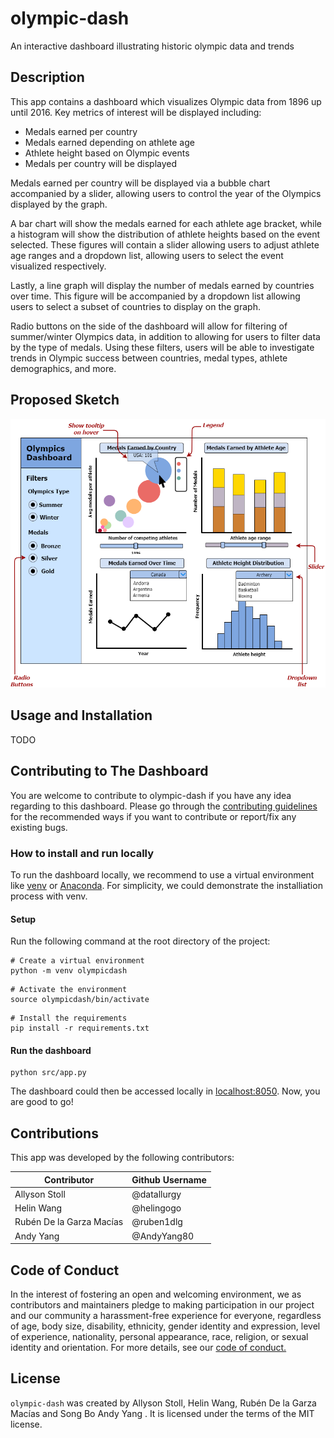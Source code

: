 # olympic-dash

An interactive dashboard illustrating historic olympic data and trends

## Description

This app contains a dashboard which visualizes Olympic data from 1896 up until 2016. 
Key metrics of interest will be displayed including: 
- Medals earned per country
- Medals earned depending on athlete age
- Athlete height based on Olympic events 
- Medals per country will be displayed 

Medals earned per country will be displayed via a bubble chart accompanied by a 
slider, allowing users to control the year of the Olympics displayed by the graph. 

A bar chart will show the medals earned for each athlete age bracket, while a histogram 
will show the distribution of athlete heights based on the event selected. These figures 
will contain a slider allowing users to adjust athlete age ranges and a dropdown list, 
allowing users to select the event visualized respectively. 

Lastly, a line graph will display the number of medals earned by countries over time. This 
figure will be accompanied by a dropdown list allowing users to select a subset of countries 
to display on the graph. 

Radio buttons on the side of the dashboard will allow for filtering of 
summer/winter Olympics data, in addition to allowing for users to filter data 
by the type of medals. Using these filters, users will be able to investigate trends 
in Olympic success between countries, medal types, athlete demographics, and more.

## Proposed Sketch

![Alt text](img/olympic-dash-proposal.png?raw=true "Dashboard Proposal")

## Usage and Installation
TODO

## Contributing to The Dashboard

You are welcome to contribute to olympic-dash if you have any idea regarding to this dashboard. Please go through the [contributing guidelines](CONTRIBUTING.md) for the recommended ways if you want to contribute or report/fix any existing bugs.

### How to install and run locally

To run the dashboard locally, we recommend to use a virtual environment like [venv](https://docs.python.org/3/library/venv.html) or [Anaconda](https://www.anaconda.com/). For simplicity, we could demonstrate the installiation process with venv.

#### Setup

Run the following command at the root directory of the project:

```
# Create a virtual environment
python -m venv olympicdash
```

```
# Activate the environment
source olympicdash/bin/activate
```

```
# Install the requirements
pip install -r requirements.txt
```

#### Run the dashboard

```
python src/app.py
```

The dashboard could then be accessed locally in <localhost:8050>. Now, you are good to go!

## Contributions

This app was developed by the following contributors:

|  Contributor  |  Github Username |
|--------------|------------------|
|  Allyson Stoll |  @datallurgy |
|  Helin Wang |  @helingogo  |
|  Rubén De la Garza Macías  |  @ruben1dlg |
|  Andy Yang  |  @AndyYang80  |

## Code of Conduct

In the interest of fostering an open and welcoming environment, we as contributors and maintainers pledge to making participation in our project and our community a harassment-free experience for everyone, regardless of age, body size, disability, ethnicity, gender identity and expression, level of experience, nationality, personal appearance, race, religion, or sexual identity and orientation.
For more details, see our [code of conduct.](CONDUCT.md)

## License

`olympic-dash` was created by Allyson Stoll, Helin Wang, Rubén De la Garza Macías and Song Bo Andy Yang . It is licensed under the terms of the MIT license.